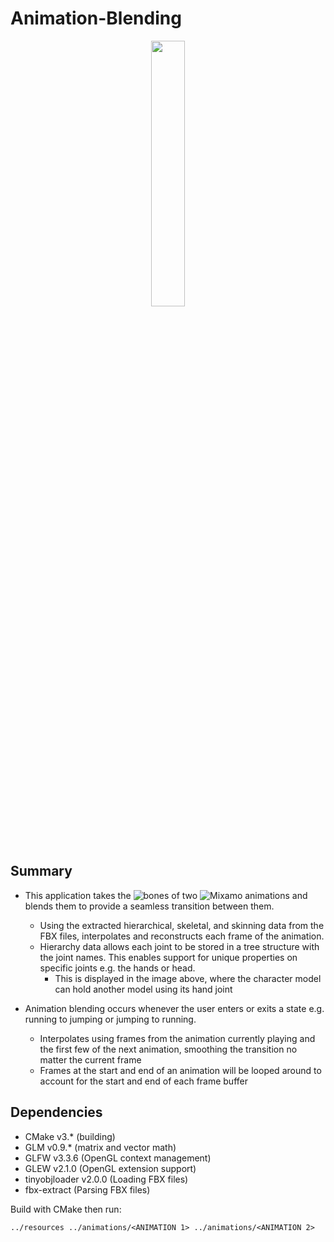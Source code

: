 # Animation-Blending

<p align="center" width="100%">
   <img width="33%" src="https://github.com/mkversaw/Animation-Blending/assets/30446047/8a8a8844-d629-4424-a894-a52b4a5b01d9"> 
</p>

## Summary

- This application takes the ![bones](https://en.wikipedia.org/wiki/Skeletal_animation) of two ![Mixamo](https://www.mixamo.com/) animations and blends them to provide a seamless transition between them.
  - Using the extracted hierarchical, skeletal, and skinning data from the FBX files, interpolates and reconstructs each frame of the animation.
  - Hierarchy data allows each joint to be stored in a tree structure with the joint names. This enables support for unique properties on specific joints e.g. the hands or head. 
    - This is displayed in the image above, where the character model can hold another model using its hand joint

- Animation blending occurs whenever the user enters or exits a state e.g. running to jumping or jumping to running.
  - Interpolates using frames from the animation currently playing and the first few of the next animation, smoothing the transition no matter the current frame
  - Frames at the start and end of an animation will be looped around to account for the start and end of each frame buffer

## Dependencies

* CMake v3.* (building) 
* GLM v0.9.* (matrix and vector math)
* GLFW v3.3.6 (OpenGL context management)
* GLEW v2.1.0 (OpenGL extension support)
* tinyobjloader v2.0.0 (Loading FBX files)
* fbx-extract (Parsing FBX files)

Build with CMake then run:

`../resources ../animations/<ANIMATION 1> ../animations/<ANIMATION 2>`


